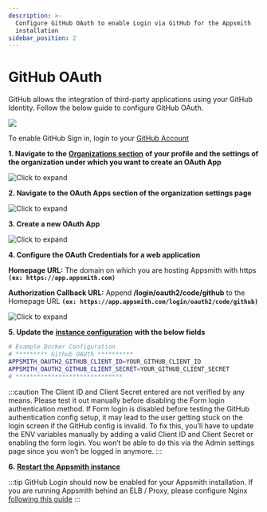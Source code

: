 ```yaml
---
description: >-
  Configure GitHub OAuth to enable Login via GitHub for the Appsmith
  installation
sidebar_position: 2
---
```


# GitHub OAuth

GitHub allows the integration of third-party applications using your GitHub Identity. Follow the below guide to configure GitHub OAuth.

![](</img/github_login.png>)

To enable GitHub Sign in, login to your [GitHub Account](https://github.com)

**1. Navigate to the** [**Organizations section**](https://github.com/settings/organizations) **of your profile and the settings of the organization under which you want to create an OAuth App**

![Click to expand](</img/Github_Orgs.png>)

**2. Navigate to the OAuth Apps section of the organization settings page**

![Click to expand](</img/Github_OAuth_Apps.png>)

**3. Create a new OAuth App**

![Click to expand](</img/Github_Reg_App.png>)

**4. Configure the OAuth Credentials for a web application**

**Homepage URL:** The domain on which you are hosting Appsmith with https **`(ex: https://app.appsmith.com)`**

**Authorization Callback URL:** Append **/login/oauth2/code/github** to the Homepage URL **`(ex: https://app.appsmith.com/login/oauth2/code/github)`**

![Click to expand](</img/Github_App_Config.png>)

**5. Update the** [**instance configuration**](../) **with the below fields**

```bash
# Example Docker Configuration 
# ********* Github OAUth **********
APPSMITH_OAUTH2_GITHUB_CLIENT_ID=YOUR_GITHUB_CLIENT_ID
APPSMITH_OAUTH2_GITHUB_CLIENT_SECRET=YOUR_GITHUB_CLIENT_SECRET                                                                                                                          18,61         28%
# ******************************
```

:::caution
The Client ID and Client Secret entered are not verified by any means. Please test it out manually before disabling the Form login authentication method. If Form login is disabled before testing the GitHub authentication config setup, it may lead to the user getting stuck on the login screen if the GitHub config is invalid. To fix this, you’ll have to update the ENV variables manually by adding a valid Client ID and Client Secret or enabling the form login. You won’t be able to do this via the Admin settings page since you won’t be logged in anymore.
:::

**6.** [**Restart the Appsmith instance**](../)

:::tip
GitHub Login should now be enabled for your Appsmith installation. If you are running Appsmith behind an ELB / Proxy, please configure Nginx [following this guide](../../../../help-and-support/troubleshooting-guide/deployment-errors.md#oauth-sign-up-not-working)
:::
